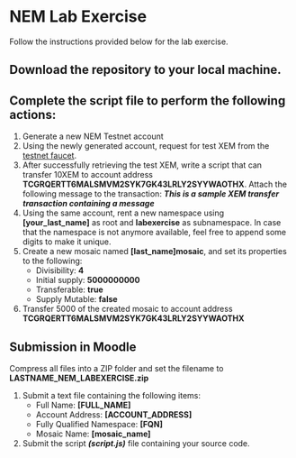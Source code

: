 
# NEM Lab Exercise

Follow the instructions provided below for the lab exercise.

## Download the repository to your local machine. 

## Complete the script file to perform the following actions:

1. Generate a new NEM Testnet account
2. Using the newly generated account, request for test XEM from the [testnet faucet](http://testfaucet.nem.ph/).
3. After successfully retrieving the test XEM, write a script that can transfer 10XEM to account address **TCGRQERTT6MALSMVM2SYK7GK43LRLY2SYYWAOTHX**. Attach the following message to the transaction: ***This is a sample XEM transfer transaction containing a message***
4. Using the same account, rent a new namespace using **[your_last_name]** as root and **labexercise** as subnamespace. In case that the namespace is not anymore available, feel free to append some digits to make it unique.
5. Create a new mosaic named **[last_name]mosaic**, and set its properties to the following:
	* Divisibility: **4**
	* Initial supply: **5000000000**
	* Transferable: **true**
	* Supply Mutable: **false**
6. Transfer 5000 of the created mosaic to account address **TCGRQERTT6MALSMVM2SYK7GK43LRLY2SYYWAOTHX**

## Submission in Moodle

Compress all files into a ZIP folder and set the filename to **LASTNAME_NEM_LABEXERCISE.zip**

1. Submit a text file containing the following items:
	* Full Name: **[FULL_NAME]**
	* Account Address: **[ACCOUNT_ADDRESS]**
	* Fully Qualified Namespace: **[FQN]**
	* Mosaic Name: **[mosaic_name]**
2. Submit the script ***(script.js)*** file containing your source code.